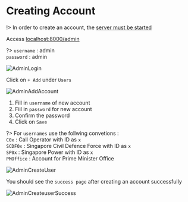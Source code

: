 # Creating Account

!> In order to create an account, the [server must be started](StartingTheServer.md)

Access [localhost:8000/admin](http://localhost:8000/admin)

?> `username` : admin 
<br>
`password` : admin

![AdminLogin](/static/AdminLogin.png)

Click on `+ Add` under `Users`

![AdminAddAccount](/static/AdminAddAccount.png)

1. Fill in `username` of new account
2. Fiil in `password` for new account
3. Confirm the password
4. Click on `Save`

?> For `usernames` use the follwing convetions :
<br>
`C0x` : Call Operator with ID as `x` 
<br> 
`SCDF0x` : Singapore Civil Defence Force with ID as `x`
<br>
`SP0x` : Singapore Power with ID as `x`
<br>
`PMOffice` : Account for Prime Minister Office

![AdminCreateUser](/static/AdminCreateUser.png)

You should see the `success page` after creating an account successfully

![AdminCreateuserSuccess](/static/AdminCreateUserSuccess.png)
